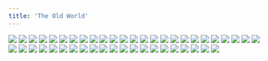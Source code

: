 ```yaml
---
title: 'The Old World'
---
```


![](images/short-stories/part-4/rat01.png)
![](images/short-stories/part-4/rat02.png)
![](images/short-stories/part-4/rat03.png)
![](images/short-stories/part-4/rat04.png)
![](images/short-stories/part-4/rat05.png)
![](images/short-stories/part-4/rat06.png)
![](images/short-stories/part-4/rat07.png)
![](images/short-stories/part-4/rat08.png)
![](images/short-stories/part-4/rat09.png)
![](images/short-stories/part-4/rat10.png)
![](images/short-stories/part-4/rat11.png)
![](images/short-stories/part-4/rat12.png)
![](images/short-stories/part-4/rat13.png)
![](images/short-stories/part-4/rat14.png)
![](images/short-stories/part-4/rat15.png)
![](images/short-stories/part-4/rat16.png)
![](images/short-stories/part-4/rat17.png)
![](images/short-stories/part-4/rat18.png)
![](images/short-stories/part-4/rat19.png)
![](images/short-stories/part-4/rat20.png)
![](images/short-stories/part-4/rat21.png)
![](images/short-stories/part-4/rat22.png)
![](images/short-stories/part-4/rat23.png)
![](images/short-stories/part-4/rat24.png)
![](images/short-stories/part-4/rat25.png)
![](images/short-stories/part-4/rat26.png)
![](images/short-stories/part-4/rat27.png)
![](images/short-stories/part-4/rat28.png)
![](images/short-stories/part-4/rat29.png)
![](images/short-stories/part-4/rat30.png)
![](images/short-stories/part-4/rat31.png)
![](images/short-stories/part-4/rat32.png)
![](images/short-stories/part-4/rat33.png)
![](images/short-stories/part-4/rat34.png)
![](images/short-stories/part-4/rat35.png)
![](images/short-stories/part-4/rat36.png)
![](images/short-stories/part-4/rat37.png)
![](images/short-stories/part-4/rat38.png)
![](images/short-stories/part-4/rat39.png)
![](images/short-stories/part-4/rat40.png)
![](images/short-stories/part-4/rat41.png)
![](images/short-stories/part-4/rat42.png)
![](images/short-stories/part-4/rat43.png)
![](images/short-stories/part-4/rat44.png)
![](images/short-stories/part-4/rat45.png)
![](images/short-stories/part-4/rat46.png)